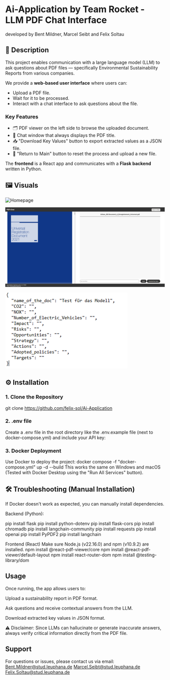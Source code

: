 
# Ai-Application by Team Rocket - LLM PDF Chat Interface
developed by Bent Mildner, Marcel Seibt and Felix Soltau

## 📝 Description

This project enables communication with a large language model (LLM) to ask questions about PDF files — specifically Environmental Sustainability Reports from various companies.

We provide a **web-based user interface** where users can:

- Upload a PDF file.
- Wait for it to be processed.
- Interact with a chat interface to ask questions about the file.

### Key Features

- 🗂 PDF viewer on the left side to browse the uploaded document.
- 💬 Chat window that always displays the PDF title.
- 📥 "Download Key Values" button to export extracted values as a JSON file.
- 🔄 "Return to Main" button to reset the process and upload a new file.

The **frontend** is a React app and communicates with a **Flask backend** written in Python.

## 🖼 Visuals

![Homepage](Homepage.png)

![Chat Interface](Chatpage.png)

![JSON Template Example](JSONtemplate.png)

## ⚙️ Installation

### 1. Clone the Repository

git clone https://github.com/felix-sol/Ai-Application

### 2. .env file
Create a .env file in the root directory like the .env.example file (next to docker-compose.yml) and include your API key:

### 3. Docker Deployment
Use Docker to deploy the project:
docker compose -f "docker-compose.yml" up -d --build
This works the same on Windows and macOS (Tested with Docker Desktop using the "Run All Services" button).


## 🛠 Troubleshooting (Manual Installation)
If Docker doesn't work as expected, you can manually install dependencies.

Backend (Python):

pip install flask
pip install python-dotenv
pip install flask-cors
pip install chromadb
pip install langchain-community
pip install requests
pip install openai
pip install PyPDF2
pip install langchain

Frontend (React)
Make sure Node.js (v22.16.0) and npm (v10.9.2) are installed.
npm install @react-pdf-viewer/core
npm install @react-pdf-viewer/default-layout
npm install react-router-dom
npm install @testing-library/dom

## Usage
Once running, the app allows users to:

Upload a sustainability report in PDF format.

Ask questions and receive contextual answers from the LLM.

Download extracted key values in JSON format.

⚠️ Disclaimer: Since LLMs can hallucinate or generate inaccurate answers, always verify critical information directly from the PDF file.

## Support
For questions or issues, please contact us via email:
Bent.Mildner@stud.leuphana.de
Marcel.Seibt@stud.leuphana.de
Felix.Soltau@stud.leuphana.de


